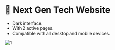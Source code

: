 # 📱 Next Gen Tech Website

- Dark interface.
- With 2 active pages.
- Compatible with all desktop and mobile devices.

![1](https://user-images.githubusercontent.com/95723185/164282145-18aeb844-bb2c-4200-b9f3-232b8ead676f.png)
